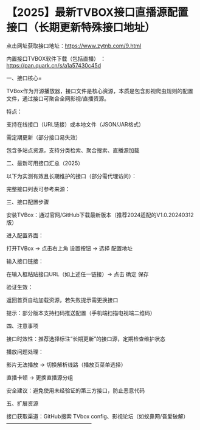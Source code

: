 # 【2025】最新TVBOX接口直播源配置接口（长期更新特殊接口地址）

点击网址获取接口地址：https://www.zytnb.com/9.html

内置接口TVBOX软件下载（包括直播） ：https://pan.quark.cn/s/a1a57430c45d

一、接口核心=

TVBox作为开源播放器，接口文件是核心资源，本质是包含影视爬虫规则的配置文件，通过接口可聚合全网影视/直播资源。

特点：

支持在线接口（URL链接）或本地文件（JSON/JAR格式）

需定期更新（部分接口易失效）

包含多站点资源，支持分类检索、聚合搜索、直播源加载

二、最新可用接口汇总（2025）

以下为实测有效且长期维护的接口（部分需代理访问）：

完整接口列表可参考来源：

三、接口配置步骤

安装TVBox：通过官网/GitHub下载最新版本（推荐2024适配的V1.0.20240312版）

进入配置界面：

打开TVBox → 点击右上角 设置按钮 → 选择 配置地址

输入接口链接：

在输入框粘贴接口URL（如上述任一链接）→ 点击 确定 保存

验证生效：

返回首页自动加载资源，若失败提示需更换接口

提示：部分版本支持扫码推送配置（手机端扫描电视端二维码）

四、注意事项

接口时效性：推荐选择标注“长期更新”的接口源，定期检查维护状态

播放问题处理：

影片无法播放 → 切换解析线路（播放页菜单选择）

直播卡顿 → 更换直播源分组

安全建议：避免使用未经验证的第三方接口，防止恶意代码

五、扩展资源

接口获取渠道：GitHub搜索 TVbox config、影视论坛（如蚁鼻网/吾爱破解）
————————————————
